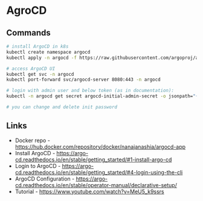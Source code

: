 # AgroCD

## Commands

```bash
# install ArgoCD in k8s
kubectl create namespace argocd
kubectl apply -n argocd -f https://raw.githubusercontent.com/argoproj/argo-cd/stable/manifests/install.yaml

# access ArgoCD UI
kubectl get svc -n argocd
kubectl port-forward svc/argocd-server 8080:443 -n argocd

# login with admin user and below token (as in documentation):
kubectl -n argocd get secret argocd-initial-admin-secret -o jsonpath="{.data.password}" | base64 --decode && echo

# you can change and delete init password
```

## Links

- Docker repo - <https://hub.docker.com/repository/docker/nanajanashia/argocd-app>
- Install ArgoCD - <https://argo-cd.readthedocs.io/en/stable/getting_started/#1-install-argo-cd>
- Login to ArgoCD - <https://argo-cd.readthedocs.io/en/stable/getting_started/#4-login-using-the-cli>
- ArgoCD Configuration - <https://argo-cd.readthedocs.io/en/stable/operator-manual/declarative-setup/>
- Tutorial - <https://www.youtube.com/watch?v=MeU5_k9ssrs>
